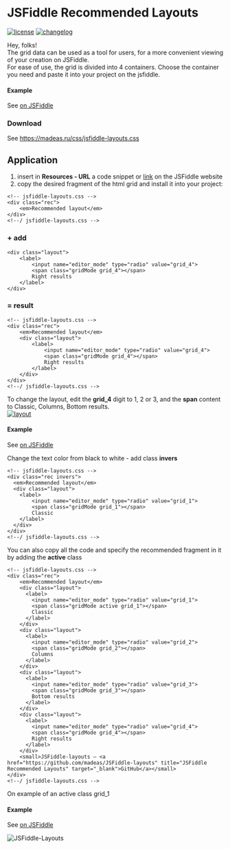 # JSFiddle Recommended Layouts

<a href="/LICENSE.md"><img src="http://madeas.ru/img/git/mit.svg" alt="license" ></a> <a href="/CHANGELOG.md"><img src="http://madeas.ru/img/git/changelog.svg" alt="changelog"></a>

Hey, folks!  
The grid data can be used as a tool for users, for a more convenient viewing of your creation on JSFiddle.  
For ease of use, the grid is divided into 4 containers. Choose the container you need and paste it into your project on the jsfiddle.  

#### Example
See [on JSFiddle][id1]

### Download
See https://madeas.ru/css/jsfiddle-layouts.css

## Application

1. insert in **Resources - URL** a code snippet or [link][id2] on the JSFiddle website
2. copy the desired fragment of the html grid and install it into your project:  
>
    <!-- jsfiddle-layouts.css -->
    <div class="rec">
        <em>Recommended layout</em>
    </div>
    <!--/ jsfiddle-layouts.css -->
    
### + add  
>
    <div class="layout">
        <label>
            <input name="editor_mode" type="radio" value="grid_4">
            <span class="gridMode grid_4"></span>
            Right results
        </label>
    </div>
    
### = result
>
    <!-- jsfiddle-layouts.css -->
    <div class="rec">
        <em>Recommended layout</em>
        <div class="layout">
            <label>
                <input name="editor_mode" type="radio" value="grid_4">
                <span class="gridMode grid_4"></span>
                Right results
            </label>
        </div>
    </div>
    <!--/ jsfiddle-layouts.css -->

To change the layout, edit the **grid_4** digit to 1, 2 or 3, and the **span** content to Classic, Columns, Bottom results.  
<a href="/layouts"><img src="http://madeas.ru/img/git/layout.svg" alt="layout"></a>
#### Example
See [on JSFiddle][id3]

Change the text color from black to white - add class **invers**
>
    <!-- jsfiddle-layouts.css -->
    <div class="rec invers">
      <em>Recommended layout</em>
      <div class="layout">
        <label>
            <input name="editor_mode" type="radio" value="grid_1">
            <span class="gridMode grid_1"></span>
            Classic
        </label>
      </div>
    </div>
    <!--/ jsfiddle-layouts.css -->
    
You can also copy all the code and specify the recommended fragment in it by adding the **active** class
>
    <!-- jsfiddle-layouts.css -->
    <div class="rec">
        <em>Recommended layout</em>
        <div class="layout">
          <label>
            <input name="editor_mode" type="radio" value="grid_1">
            <span class="gridMode active grid_1"></span>
            Classic
          </label>
        </div>
        <div class="layout">
          <label>
            <input name="editor_mode" type="radio" value="grid_2">
            <span class="gridMode grid_2"></span>
            Columns
          </label>
        </div>
        <div class="layout">
          <label>
            <input name="editor_mode" type="radio" value="grid_3">
            <span class="gridMode grid_3"></span>
            Bottom results
          </label>
        </div>
        <div class="layout">
          <label>
            <input name="editor_mode" type="radio" value="grid_4">
            <span class="gridMode grid_4"></span>
            Right results
          </label>
        </div>
        <small>JSFiddle-layouts — <a href="https://github.com/madeas/JSFiddle-layouts" title="JSFiddle Recommended Layouts" target="_blank">GitHub</a></small>
    </div>
    <!--/ jsfiddle-layouts.css -->

On example of an active class grid_1 

#### Example
See [on JSFiddle][id4]

![JSFiddle-Layouts](https://madeas.ru/wp-content/uploads/2018/04/bg-art_22.png "JSFiddle Recommended Layouts")

[id1]: https://jsfiddle.net/madeas/ouLehk70/2/ "Code example on JSFiddle"
[id2]: https://madeas.ru/css/jsfiddle-layouts.css "jsfiddle-layouts.css"
[id3]: https://jsfiddle.net/madeas/q2p2ydk6/3/ "Full example on JSFiddle"
[id4]: https://jsfiddle.net/madeas/L54xt3ej/ "Example on JSFiddle"
